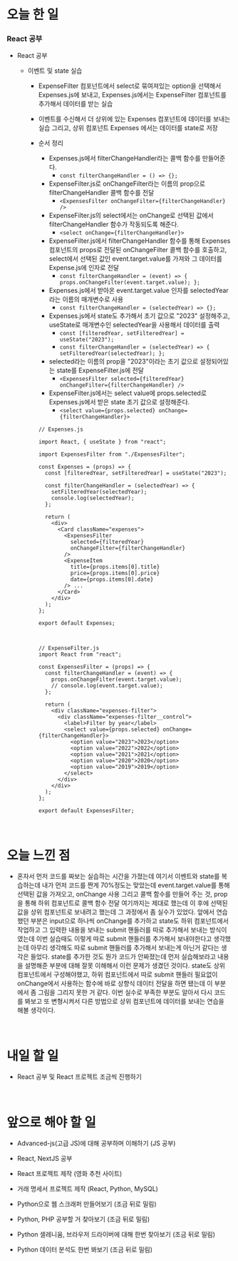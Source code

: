 # 오늘 한 일

### React 공부

- React 공부

  - 이벤트 및 state 실습

    - ExpenseFilter 컴포넌트에서 select로 묶여져있는 option을 선택해서 Expenses.js에 보내고, Expenses.js에서는 ExpenseFilter 컴포넌트를 추가해서 데이터를 받는 실습
    - 이벤트를 수신해서 더 상위에 있는 Expenses 컴포넌트에 데이터를 보내는 실습 그리고, 상위 컴포넌트 Expenses 에서는 데이터를 state로 저장
    - 순서 정리

      - Expenses.js에서 filterChangeHandler라는 콜백 함수를 만들어준다.
        - `const filterChangeHandler = () => {};`
      - ExpenseFilter.js로 onChangeFilter라는 이름의 prop으로 filterChangeHandler 콜백 함수를 전달
        - `<ExpensesFilter onChangeFilter={filterChangeHandler} />`
      - ExpenseFilter.js의 select에서는 onChange로 선택된 값에서 filterChangeHandler 함수가 작동되도록 해준다.
        - `<select onChange={filterChangeHandler}>`
      - ExpenseFilter.js에서 filterChangeHandler 함수를 통해 Expenses 컴포넌트의 props로 전달된 onChangeFilter 콜백 함수를 호출하고, select에서 선택된 값인 event.target.value를 가져와 그 데이터를 Expense.js에 인자로 전달
        - `const filterChangeHandler = (event) => { props.onChangeFilter(event.target.value); };`
      - Expenses.js에서 받아온 event.target.value 인자를 selectedYear라는 이름의 매개변수로 사용
        - `const filterChangeHandler = (selectedYear) => {};`
      - Expenses.js에서 state도 추가해서 초기 값으로 "2023" 설정해주고, useState로 매개변수인 selectedYear을 사용해서 데이터를 출력
        - `const [filteredYear, setFilteredYear] = useState("2023");`
        - `const filterChangeHandler = (selectedYear) => { setFilteredYear(selectedYear); };`
      - selected라는 이름의 prop을 "2023"이라는 초기 값으로 설정되어있는 state를 ExpenseFilter.js에 전달
        - `<ExpensesFilter selected={filteredYear} onChangeFilter={filterChangeHandler} />`
      - ExpenseFilter.js에서는 select value에 props.selected로 Expenses.js에서 받은 state 초기 값으로 설정해준다.
        - `<select value={props.selected} onChange={filterChangeHandler}>`

      ```
      // Expenses.js

      import React, { useState } from "react";

      import ExpensesFilter from "./ExpensesFilter";

      const Expenses = (props) => {
        const [filteredYear, setFilteredYear] = useState("2023");

        const filterChangeHandler = (selectedYear) => {
          setFilteredYear(selectedYear);
          console.log(selectedYear);
        };

        return (
          <div>
            <Card className="expenses">
              <ExpensesFilter
                selected={filteredYear}
                onChangeFilter={filterChangeHandler}
              />
              <ExpenseItem
                title={props.items[0].title}
                price={props.items[0].price}
                date={props.items[0].date}
              /> ...
            </Card>
          </div>
        );
      };

      export default Expenses;



      // ExpenseFilter.js
      import React from "react";

      const ExpensesFilter = (props) => {
        const filterChangeHandler = (event) => {
          props.onChangeFilter(event.target.value);
          // console.log(event.target.value);
        };

        return (
          <div className="expenses-filter">
            <div className="expenses-filter__control">
              <label>Filter by year</label>
              <select value={props.selected} onChange={filterChangeHandler}>
                <option value="2023">2023</option>
                <option value="2022">2022</option>
                <option value="2021">2021</option>
                <option value="2020">2020</option>
                <option value="2019">2019</option>
              </select>
            </div>
          </div>
        );
      };

      export default ExpensesFilter;
      ```

<br />

# 오늘 느낀 점

- 혼자서 먼저 코드를 짜보는 실습하는 시간을 가졌는데 여기서 이벤트와 state를 복습하는데 내가 먼저 코드를 짠게 70%정도는 맞았는데 event.target.value를 통해 선택된 값을 가져오고, onChange 사용 그리고 콜백 함수를 만들어 주는 것, prop을 통해 하위 컴포넌트로 콜백 함수 전달 여기까지는 제대로 했는데 이 후에 선택된 값을 상위 컴포넌트로 보내려고 했는데 그 과정에서 좀 실수가 있었다. 앞에서 연습했던 부분은 input으로 하나씩 onChange를 추가하고 state도 하위 컴포넌트에서 작업하고 그 입력한 내용을 보내는 submit 핸들러를 따로 추가해서 보내는 방식이였는데 이번 실습때도 이렇게 따로 submit 핸들러를 추가해서 보내야한다고 생각했는데 아무리 생각해도 따로 submit 핸들러를 추가해서 보내는게 아닌거 같다는 생각은 들었다. state를 추가한 것도 뭔가 코드가 안짜졌는데 먼저 실습해보라고 내용을 설명해준 부분에 대해 잘못 이해해서 이런 문제가 생겼던 것이다. state도 상위 컴포넌트에서 구성해야했고, 하위 컴포넌트에서 따로 submit 핸들러 필요없이 onChange에서 사용하는 함수에 바로 상향식 데이터 전달을 하면 됐는데 이 부분에서 좀 그림을 그리지 못한 거 같다. 이번 실수로 부족한 부분도 알아서 다시 코드를 봐보고 또 변형시켜서 다른 방법으로 상위 컴포넌트에 데이터를 보내는 연습을 해볼 생각이다.

<br />

# 내일 할 일

- React 공부 및 React 프로젝트 조금씩 진행하기

<br />

# 앞으로 해야 할 일

- Advanced-js(고급 JS)에 대해 공부하며 이해하기 (JS 공부)

- React, NextJS 공부

- React 프로젝트 제작 (영화 추천 사이트)

- 거래 명세서 프로젝트 제작 (React, Python, MySQL)

- Python으로 웹 스크래퍼 만들어보기 (조금 뒤로 밀림)

- Python, PHP 공부할 거 찾아보기 (조금 뒤로 밀림)

- Python 셀레니움, 브라우저 드라이버에 대해 한번 찾아보기 (조금 뒤로 밀림)

- Python 데이터 분석도 한번 봐보기 (조금 뒤로 밀림)
